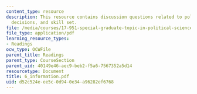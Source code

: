 ```yaml
---
content_type: resource
description: This resource contains discussion questions related to political information,
  decisions, and skill set.
file: /media/courses/17-951-special-graduate-topic-in-political-science-political-behavior-fall-2005/d52c524eee5c0d940e34a96282ef6768_6_information.pdf
file_type: application/pdf
learning_resource_types:
- Readings
ocw_type: OCWFile
parent_title: Readings
parent_type: CourseSection
parent_uid: 40149e46-aec9-beb2-f5a6-7567352a5d14
resourcetype: Document
title: 6_information.pdf
uid: d52c524e-ee5c-0d94-0e34-a96282ef6768
---
```

